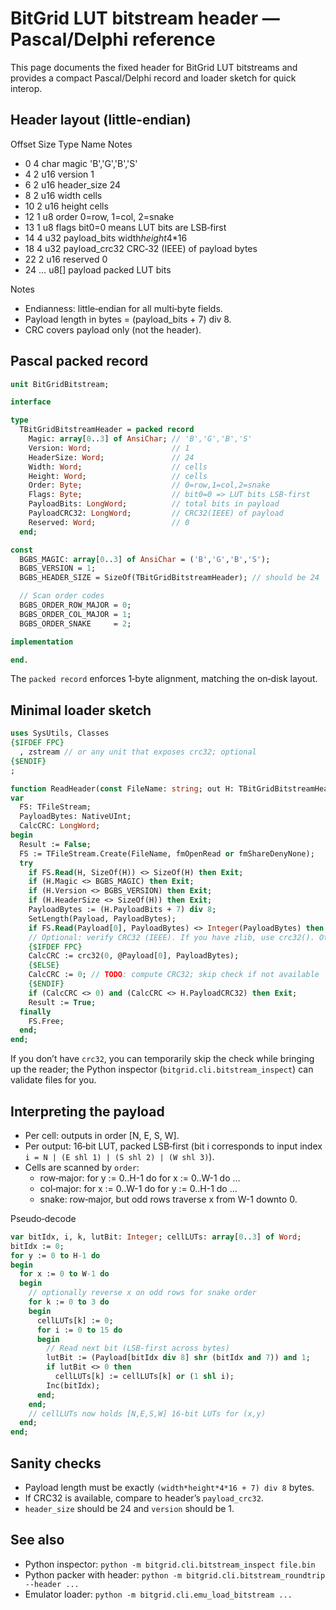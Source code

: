 # BitGrid LUT bitstream header — Pascal/Delphi reference

This page documents the fixed header for BitGrid LUT bitstreams and provides a compact Pascal/Delphi record and loader sketch for quick interop.

## Header layout (little‑endian)

Offset  Size  Type    Name             Notes
- 0      4     char    magic            'B','G','B','S'
- 4      2     u16     version          1
- 6      2     u16     header_size      24
- 8      2     u16     width            cells
- 10     2     u16     height           cells
- 12     1     u8      order            0=row, 1=col, 2=snake
- 13     1     u8      flags            bit0=0 means LUT bits are LSB‑first
- 14     4     u32     payload_bits     width*height*4*16
- 18     4     u32     payload_crc32    CRC‑32 (IEEE) of payload bytes
- 22     2     u16     reserved         0
- 24     …     u8[]    payload          packed LUT bits

Notes
- Endianness: little‑endian for all multi‑byte fields.
- Payload length in bytes = (payload_bits + 7) div 8.
- CRC covers payload only (not the header).

## Pascal packed record

```pascal
unit BitGridBitstream;

interface

type
  TBitGridBitstreamHeader = packed record
    Magic: array[0..3] of AnsiChar; // 'B','G','B','S'
    Version: Word;                  // 1
    HeaderSize: Word;               // 24
    Width: Word;                    // cells
    Height: Word;                   // cells
    Order: Byte;                    // 0=row,1=col,2=snake
    Flags: Byte;                    // bit0=0 => LUT bits LSB-first
    PayloadBits: LongWord;          // total bits in payload
    PayloadCRC32: LongWord;         // CRC32(IEEE) of payload
    Reserved: Word;                 // 0
  end;

const
  BGBS_MAGIC: array[0..3] of AnsiChar = ('B','G','B','S');
  BGBS_VERSION = 1;
  BGBS_HEADER_SIZE = SizeOf(TBitGridBitstreamHeader); // should be 24

  // Scan order codes
  BGBS_ORDER_ROW_MAJOR = 0;
  BGBS_ORDER_COL_MAJOR = 1;
  BGBS_ORDER_SNAKE     = 2;

implementation

end.
```

The `packed record` enforces 1‑byte alignment, matching the on‑disk layout.

## Minimal loader sketch

```pascal
uses SysUtils, Classes
{$IFDEF FPC}
  , zstream // or any unit that exposes crc32; optional
{$ENDIF}
;

function ReadHeader(const FileName: string; out H: TBitGridBitstreamHeader; out Payload: TBytes): Boolean;
var
  FS: TFileStream;
  PayloadBytes: NativeUInt;
  CalcCRC: LongWord;
begin
  Result := False;
  FS := TFileStream.Create(FileName, fmOpenRead or fmShareDenyNone);
  try
    if FS.Read(H, SizeOf(H)) <> SizeOf(H) then Exit;
    if (H.Magic <> BGBS_MAGIC) then Exit;
    if (H.Version <> BGBS_VERSION) then Exit;
    if (H.HeaderSize <> SizeOf(H)) then Exit;
    PayloadBytes := (H.PayloadBits + 7) div 8;
    SetLength(Payload, PayloadBytes);
    if FS.Read(Payload[0], PayloadBytes) <> Integer(PayloadBytes) then Exit;
    // Optional: verify CRC32 (IEEE). If you have zlib, use crc32(). Otherwise, substitute your CRC32.
    {$IFDEF FPC}
    CalcCRC := crc32(0, @Payload[0], PayloadBytes);
    {$ELSE}
    CalcCRC := 0; // TODO: compute CRC32; skip check if not available
    {$ENDIF}
    if (CalcCRC <> 0) and (CalcCRC <> H.PayloadCRC32) then Exit;
    Result := True;
  finally
    FS.Free;
  end;
end;
```

If you don’t have `crc32`, you can temporarily skip the check while bringing up the reader; the Python inspector (`bitgrid.cli.bitstream_inspect`) can validate files for you.

## Interpreting the payload

- Per cell: outputs in order [N, E, S, W].
- Per output: 16‑bit LUT, packed LSB‑first (bit i corresponds to input index `i = N | (E shl 1) | (S shl 2) | (W shl 3)`).
- Cells are scanned by `order`:
  - row‑major: for y := 0..H-1 do for x := 0..W-1 do …
  - col‑major: for x := 0..W-1 do for y := 0..H-1 do …
  - snake: row‑major, but odd rows traverse x from W-1 downto 0.

Pseudo‑decode

```pascal
var bitIdx, i, k, lutBit: Integer; cellLUTs: array[0..3] of Word;
bitIdx := 0;
for y := 0 to H-1 do
begin
  for x := 0 to W-1 do
  begin
    // optionally reverse x on odd rows for snake order
    for k := 0 to 3 do
    begin
      cellLUTs[k] := 0;
      for i := 0 to 15 do
      begin
        // Read next bit (LSB-first across bytes)
        lutBit := (Payload[bitIdx div 8] shr (bitIdx and 7)) and 1;
        if lutBit <> 0 then
          cellLUTs[k] := cellLUTs[k] or (1 shl i);
        Inc(bitIdx);
      end;
    end;
    // cellLUTs now holds [N,E,S,W] 16-bit LUTs for (x,y)
  end;
end;
```

## Sanity checks

- Payload length must be exactly `(width*height*4*16 + 7) div 8` bytes.
- If CRC32 is available, compare to header’s `payload_crc32`.
- `header_size` should be 24 and `version` should be 1.

## See also

- Python inspector: `python -m bitgrid.cli.bitstream_inspect file.bin`
- Python packer with header: `python -m bitgrid.cli.bitstream_roundtrip --header ...`
- Emulator loader: `python -m bitgrid.cli.emu_load_bitstream ...`
